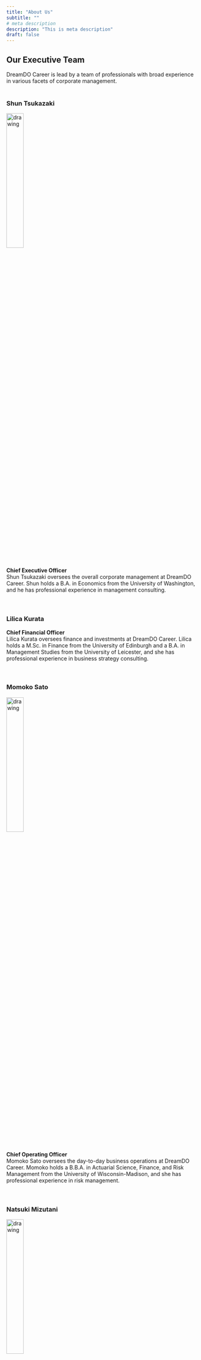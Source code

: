 ```yaml
---
title: "About Us"
subtitle: ""
# meta description
description: "This is meta description"
draft: false
---
```


## Our Executive Team
DreamDO Career is lead by a team of professionals with broad experience in various facets of corporate management. <br/><br/>

### Shun Tsukazaki
<div style="text-align:left"><img src="../../images/headshot/shun.jpg" alt="drawing" width="30%" style="display: block; margin: 0px;"/></div>

**Chief Executive Officer** <br/>
Shun Tsukazaki oversees the overall corporate management at DreamDO Career. Shun holds a B.A. in Economics from the University of Washington, and he has professional experience in management consulting.<br/><br/><br/>

### Lilica Kurata
**Chief Financial Officer** <br/>
Lilica Kurata oversees finance and investments at DreamDO Career. Lilica holds a M.Sc. in Finance from the University of Edinburgh and a B.A. in Management Studies from the University of Leicester, and she has professional experience in business strategy consulting.<br/><br/><br/>

### Momoko Sato
<div style="text-align:left"><img src="../../images/headshot/momoko.jpg" alt="drawing" width="30%" style="display: block; margin: 0px;"/></div>

**Chief Operating Officer** <br/>
Momoko Sato oversees the day-to-day business operations at DreamDO Career. Momoko holds a B.B.A. in Actuarial Science, Finance, and Risk Management from the University of Wisconsin-Madison, and she has professional experience in risk management.<br/><br/><br/>

### Natsuki Mizutani
<div style="text-align:left"><img src="../../images/headshot/natsuki.jpg" alt="drawing" width="30%" style="display: block; margin: 0px;"/></div>

**Chief Marketing Officer** <br/>
Natsuki Mizutani oversees marketing and partnerships at DreamDO Career. Natsuki holds a B.B.A. in Finance from Baruch College, and she has professional experience in management consulting.<br/><br/><br/>

### Shuta Suzuki
<div style="text-align:left"><img src="../../images/headshot/shuta.jpg" alt="drawing" width="30%" style="display: block; margin: 0px;"/></div>

**Chief Information Officer / Chief Information Security Officer** <br/>
Shuta Suzuki oversees technical operations and cybersecurity at DreamDO Career. Shuta holds a B.S. in Computer Science from the University of Michigan-Ann Arbor, and he has professional experience in cybersecurity.<br/><br/><br/>

### Maya Tsukazaki
**General Counsel** <br/>
Maya Tsukazaki oversees the overall legal affairs including compliance at DreamDO Career. Maya holds a J.D. and M.A. in International Affairs from American University and a B.B.A from the University of Washington, and she has professional experience in immigration law.<br/><br/><br/>
